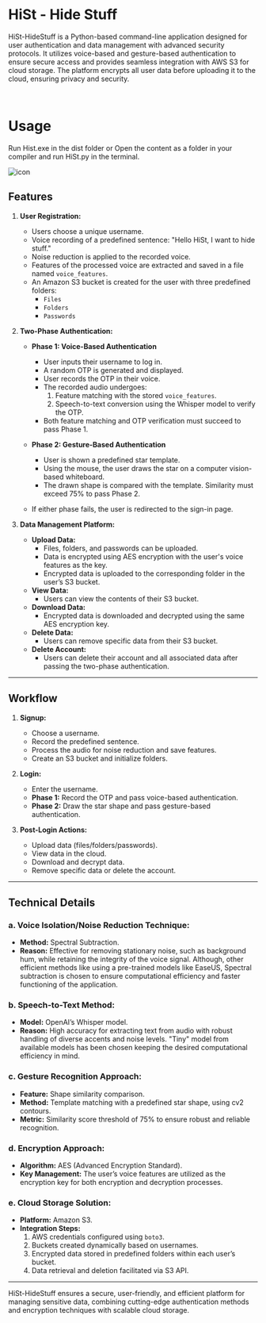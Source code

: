 # HiSt - Hide Stuff
 HiSt-HideStuff is a Python-based command-line application designed for user authentication and data management with advanced security protocols. It utilizes voice-based and gesture-based authentication to ensure secure access and provides seamless integration with AWS S3 for cloud storage. The platform encrypts all user data before uploading it to the cloud, ensuring privacy and security.

<br>

# Usage

Run Hist.exe in the dist folder or Open the content as a folder in your compiler and run HiSt.py in the terminal.

![icon](https://github.com/user-attachments/assets/98f1d7fa-bd8f-4c84-b36a-021ac67c5326)

## Features

1. **User Registration:**
   - Users choose a unique username.
   - Voice recording of a predefined sentence: "Hello HiSt, I want to hide stuff."
   - Noise reduction is applied to the recorded voice.
   - Features of the processed voice are extracted and saved in a file named `voice_features`.
   - An Amazon S3 bucket is created for the user with three predefined folders:
     - `Files`
     - `Folders`
     - `Passwords`

2. **Two-Phase Authentication:**

   - **Phase 1: Voice-Based Authentication**
     - User inputs their username to log in.
     - A random OTP is generated and displayed.
     - User records the OTP in their voice.
     - The recorded audio undergoes:
       1. Feature matching with the stored `voice_features`.
       2. Speech-to-text conversion using the Whisper model to verify the OTP.
     - Both feature matching and OTP verification must succeed to pass Phase 1.

   - **Phase 2: Gesture-Based Authentication**
     - User is shown a predefined star template.
     - Using the mouse, the user draws the star on a computer vision-based whiteboard.
     - The drawn shape is compared with the template. Similarity must exceed 75% to pass Phase 2.

   - If either phase fails, the user is redirected to the sign-in page.

3. **Data Management Platform:**
   - **Upload Data:**
     - Files, folders, and passwords can be uploaded.
     - Data is encrypted using AES encryption with the user's voice features as the key.
     - Encrypted data is uploaded to the corresponding folder in the user’s S3 bucket.
   - **View Data:**
     - Users can view the contents of their S3 bucket.
   - **Download Data:**
     - Encrypted data is downloaded and decrypted using the same AES encryption key.
   - **Delete Data:**
     - Users can remove specific data from their S3 bucket.
   - **Delete Account:**
     - Users can delete their account and all associated data after passing the two-phase authentication.

---

## Workflow

1. **Signup:**
   - Choose a username.
   - Record the predefined sentence.
   - Process the audio for noise reduction and save features.
   - Create an S3 bucket and initialize folders.

2. **Login:**
   - Enter the username.
   - **Phase 1:** Record the OTP and pass voice-based authentication.
   - **Phase 2:** Draw the star shape and pass gesture-based authentication.

3. **Post-Login Actions:**
   - Upload data (files/folders/passwords).
   - View data in the cloud.
   - Download and decrypt data.
   - Remove specific data or delete the account.

---

## Technical Details

### a. Voice Isolation/Noise Reduction Technique:
   - **Method:** Spectral Subtraction.
   - **Reason:** Effective for removing stationary noise, such as background hum, while retaining the integrity of the voice signal. Although, other efficient methods like using a pre-trained models like EaseUS, Spectral subtraction is chosen to ensure computational efficiency and faster functioning of the application. 

### b. Speech-to-Text Method:
   - **Model:** OpenAI’s Whisper model.
   - **Reason:** High accuracy for extracting text from audio with robust handling of diverse accents and noise levels. "Tiny" model from available models has been chosen keeping the desired computational efficiency in mind.

### c. Gesture Recognition Approach:
   - **Feature:** Shape similarity comparison.
   - **Method:** Template matching with a predefined star shape, using cv2 contours.
   - **Metric:** Similarity score threshold of 75% to ensure robust and reliable recognition.

### d. Encryption Approach:
   - **Algorithm:** AES (Advanced Encryption Standard).
   - **Key Management:** The user’s voice features are utilized as the encryption key for both encryption and decryption processes.

### e. Cloud Storage Solution:
   - **Platform:** Amazon S3.
   - **Integration Steps:**
     1. AWS credentials configured using `boto3`.
     2. Buckets created dynamically based on usernames.
     3. Encrypted data stored in predefined folders within each user’s bucket.
     4. Data retrieval and deletion facilitated via S3 API.

---

HiSt-HideStuff ensures a secure, user-friendly, and efficient platform for managing sensitive data, combining cutting-edge authentication methods and encryption techniques with scalable cloud storage.


